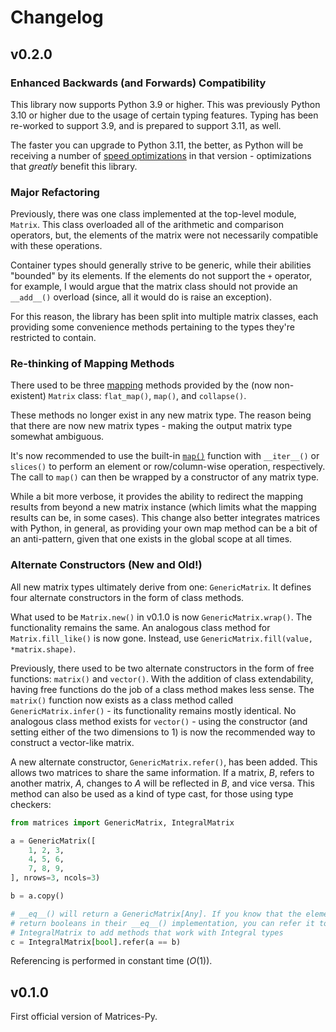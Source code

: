 # Changelog

## v0.2.0

### Enhanced Backwards (and Forwards) Compatibility

This library now supports Python 3.9 or higher. This was previously Python 3.10 or higher due to the usage of certain typing features. Typing has been re-worked to support 3.9, and is prepared to support 3.11, as well.

The faster you can upgrade to Python 3.11, the better, as Python will be receiving a number of [speed optimizations](https://docs.python.org/3.11/whatsnew/3.11.html#faster-cpython) in that version - optimizations that *greatly* benefit this library.

### Major Refactoring

Previously, there was one class implemented at the top-level module, `Matrix`. This class overloaded all of the arithmetic and comparison operators, but, the elements of the matrix were not necessarily compatible with these operations.

Container types should generally strive to be generic, while their abilities "bounded" by its elements. If the elements do not support the `+` operator, for example, I would argue that the matrix class should not provide an `__add__()` overload (since, all it would do is raise an exception).

For this reason, the library has been split into multiple matrix classes, each providing some convenience methods pertaining to the types they're restricted to contain.

### Re-thinking of Mapping Methods

There used to be three [mapping](https://en.wikipedia.org/wiki/Map_(higher-order_function)) methods provided by the (now non-existent) `Matrix` class: `flat_map()`, `map()`, and `collapse()`.

These methods no longer exist in any new matrix type. The reason being that there are now new matrix types - making the output matrix type somewhat ambiguous.

It's now recommended to use the built-in [`map()`](https://docs.python.org/3/library/functions.html#map) function with `__iter__()` or `slices()` to perform an element or row/column-wise operation, respectively. The call to `map()` can then be wrapped by a constructor of any matrix type.

While a bit more verbose, it provides the ability to redirect the mapping results from beyond a new matrix instance (which limits what the mapping results can be, in some cases). This change also better integrates matrices with Python, in general, as providing your own map method can be a bit of an anti-pattern, given that one exists in the global scope at all times.

### Alternate Constructors (New and Old!)

All new matrix types ultimately derive from one: `GenericMatrix`. It defines four alternate constructors in the form of class methods.

What used to be `Matrix.new()` in v0.1.0 is now `GenericMatrix.wrap()`. The functionality remains the same. An analogous class method for `Matrix.fill_like()` is now gone. Instead, use `GenericMatrix.fill(value, *matrix.shape)`.

Previously, there used to be two alternate constructors in the form of free functions: `matrix()` and `vector()`. With the addition of class extendability, having free functions do the job of a class method makes less sense. The `matrix()` function now exists as a class method called `GenericMatrix.infer()` - its functionality remains mostly identical. No analogous class method exists for `vector()` - using the constructor (and setting either of the two dimensions to 1) is now the recommended way to construct a vector-like matrix.

A new alternate constructor, `GenericMatrix.refer()`, has been added. This allows two matrices to share the same information. If a matrix, $B$, refers to another matrix, $A$, changes to $A$ will be reflected in $B$, and vice versa. This method can also be used as a kind of type cast, for those using type checkers:

```python
from matrices import GenericMatrix, IntegralMatrix

a = GenericMatrix([
    1, 2, 3,
    4, 5, 6,
    7, 8, 9,
], nrows=3, ncols=3)

b = a.copy()

# __eq__() will return a GenericMatrix[Any]. If you know that the elements will
# return booleans in their __eq__() implementation, you can refer it to an
# IntegralMatrix to add methods that work with Integral types
c = IntegralMatrix[bool].refer(a == b)
```

Referencing is performed in constant time ($O(1)$).

## v0.1.0

First official version of Matrices-Py.
